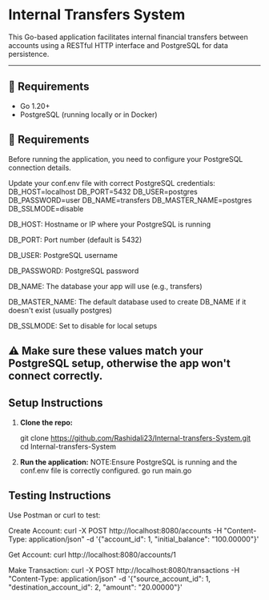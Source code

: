 # Internal Transfers System

This Go-based application facilitates internal financial transfers between accounts using a RESTful HTTP interface and PostgreSQL for data persistence.

---

## 🔧 Requirements

- Go 1.20+
- PostgreSQL (running locally or in Docker)

## 🔧 Requirements
 Before running the application, you need to configure your PostgreSQL connection details.

 Update your conf.env file with correct PostgreSQL credentials:
    DB_HOST=localhost
    DB_PORT=5432
    DB_USER=postgres
    DB_PASSWORD=user
    DB_NAME=transfers
    DB_MASTER_NAME=postgres
    DB_SSLMODE=disable

DB_HOST: Hostname or IP where your PostgreSQL is running

DB_PORT: Port number (default is 5432)

DB_USER: PostgreSQL username

DB_PASSWORD: PostgreSQL password

DB_NAME: The database your app will use (e.g., transfers) 

DB_MASTER_NAME: The default database used to create DB_NAME if it doesn't exist (usually postgres)

DB_SSLMODE: Set to disable for local setups

⚠️ Make sure these values match your PostgreSQL setup, otherwise the app won't connect correctly.
---

##  Setup Instructions

1. **Clone the repo:**
   
   git clone https://github.com/Rashidali23/Internal-transfers-System.git
   cd Internal-transfers-System

 2. **Run the application:**
   NOTE:Ensure PostgreSQL is running and the conf.env file is correctly configured.
    go run main.go

##  Testing Instructions

Use Postman or curl to test:

 Create Account:
               curl -X POST http://localhost:8080/accounts -H "Content-Type: application/json" \-d '{"account_id": 1, "initial_balance": "100.00000"}'




Get Account:
         curl http://localhost:8080/accounts/1 



Make Transaction:
             curl -X POST http://localhost:8080/transactions -H "Content-Type: application/json" \-d '{"source_account_id": 1, "destination_account_id": 2, "amount": "20.00000"}'  

